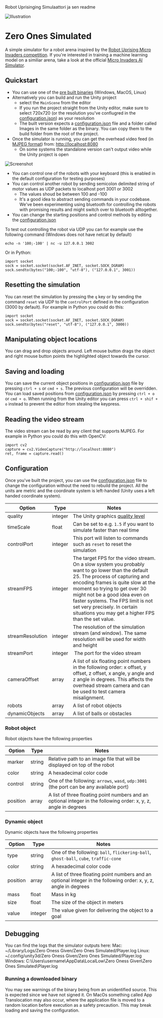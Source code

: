 Robot Uprisinging Simulaattori ja sen readme

![Illustration](https://repository-images.githubusercontent.com/268081145/c5953400-e350-11ea-8386-185060a80f35)

# Zero Ones Simulated
A simple simulator for a robot arena inspired by the [Robot Uprising Micro Invaders competition](https://robotuprising.fi/hackathon/hackathon-microinvaders/). If you're interested in training a machine learning model on a similiar arena, take a look at the official [Micro Invaders AI Simulator](https://github.com/robot-uprising-hq/ai-simulator).

## Quickstart
- You can use one of the [pre built binaries](https://github.com/zero-ones-given/zero-ones-simulated/releases) (Windows, MacOS, Linux)
- Alternatively you can build and run the Unity project
    - select the `MainScene` from the editor
    - If you run the project straight from the Unity editor, make sure to select 720x720 (or the resolution you've confiugred in the [configuration.json](configuration.json)) as your resolution
    - The built version expects a [configuration.json](configuration.json) file and a folder called Images in the same folder as the binary. You can copy them to the build folder from the root of the project.
- Once the simulator is running, you can get the overhead video feed (in [MJPEG format](https://en.wikipedia.org/wiki/Motion_JPEG)) from: [http://localhost:8080](http://localhost:8080)
    - On some systems the standalone version can't output video while the Unity project is open

![Screenshot](screenshot.jpg)

- You can control one of the robots with your keyboard (this is enabled in the default configuration for testing purposes)
- You can control another robot by sending semicolon delimited string of motor values as UDP packets to localhost port 3001 or 3002
    - The values shoud be between 100 and -100
    - It's a good idea to abstract sending commands in your codebase. We've been experimenting using bluetooth for controlling the robots with promising results and might switch over to bluetooth alltogether.
- You can change the starting positions and control methods by editing the [configuration.json](configuration.json)

To test out controlling the robot via UDP you can for example use the following command (Windows does not have netcat by default)
```
echo -n '100;-100' | nc -u 127.0.0.1 3002
```
Or in Python:
```
import socket
sock = socket.socket(socket.AF_INET, socket.SOCK_DGRAM)
sock.sendto(bytes("100;-100", "utf-8"), ("127.0.0.1", 3001))
```

## Resetting the simulation
You can reset the simulation by pressing the `q` key or by sending the command `reset` via UDP to the `controlPort` defined in the configuration (3000 by default). For example in Python you could do this:
```
import socket
sock = socket.socket(socket.AF_INET, socket.SOCK_DGRAM)
sock.sendto(bytes("reset", "utf-8"), ("127.0.0.1", 3000))
```

## Manipulating object locations
You can drag and drop objects around. Left mouse button drags the object and right mouse button points the highlighted object towards the cursor.

## Saving and loading
You can save the current object positions in [configuration.json](configuration.json) file by pressing `ctrl + s` or `cmd + s`. The previous configuration will be overridden.
You can load saved positions from [configuration.json](configuration.json) by pressing `ctrl + o` or `cmd + o`.
When running from the Unity editor you can press `ctrl + shif + o` instead to prevent the editor from stealing the keypress.

## Reading the video stream
The video stream can be read by any client that supports MJPEG. For example in Python you could do this with OpenCV:
```
import cv2
capture = cv2.VideoCapture("http://localhost:8080")
ret, frame = capture.read()
```

## Configuration
Once you've built the project, you can use the [configuration.json](configuration.json) file to change the configuration without the need to rebuild the project. All the units are metric and the coordinate system is left-handed (Unity uses a left handed coordinate system).

| Option           | Type    | Notes |
| ---------------- | ------- | ----- |
| quality          | integer | The Unity graphics [quality level](https://docs.unity3d.com/ScriptReference/QualitySettings.SetQualityLevel.html)
| timeScale        | float   | Can be set to e.g. `1.5` if you want to simulate faster than real time
| controlPort      | integer | This port will listen to commands such as `reset` to reset the simulation
| streamFPS        | integer | The target FPS for the video stream. On a slow system you probably want to go lower than the default 25. The process of capturing and encoding frames is quite slow at the moment so trying to get over 30 might not be a good idea even on faster systems. The FPS limit is not set very precisely. In certain situations you may get a higher FPS than the set value.
| streamResolution | integer | The resolution of the simulation stream (and window). The same resolution will be used for width and height
| streamPort       | integer | The port for the video stream
| cameraOffset     | array   | A list of six floating point numbers in the following order: x offset, y offset, z offset, x angle, y angle and z angle in degrees. This affects the overhead stream camera and can be used to test camera misalignment.
| robots           | array   | A list of robot objects
| dynamicObjects   | array   | A list of balls or obstacles

### Robot object
Robot objects have the following properties

| Option           | Type    | Notes |
| ---------------- | ------- | ----- |
| marker           | string  | Relative path to an image file that will be displayed on top of the robot
| color            | string  | A hexadecimal color code
| control          | string  | One of the following: `arrows`, `wasd`, `udp:3001` (the port can be any available port)
| position         | array   | A list of three floating point numbers and an optional integer in the following order: x, y, z, angle in degrees

### Dynamic object
Dynamic objects have the following properties

| Option           | Type    | Notes |
| ---------------- | ------- | ----- |
| type             | string  | One of the following: `ball`, `flickering-ball`, `ghost-ball`, `cube`, `traffic-cone`
| color            | string  | A hexadecimal color code
| position         | array   | A list of three floating point numbers and an optional integer in the following order: x, y, z, angle in degrees
| mass             | float   | Mass in kg
| size             | float   | The size of the object in meters
| value            | integer | The value given for delivering the object to a goal

## Debugging
You can find the logs that the simulator outputs here:
Mac: ~/Library/Logs/Zero Oness Given/Zero Ones Simulated/Player.log
Linux: ~/.config/unity3d/Zero Oness Given/Zero Ones Simulated/Player.log
Windows: C:\Users\username\AppData\LocalLow\Zero Oness Given\Zero Ones Simulated\Player.log

### Running a downloaded binary
You may see warnings of the binary being from an unidentified source. This is expected since we have not signed it. On MacOs something called App Translocation may also occur, where the application file is moved to a random location before execution as a safety precaution. This may break loading and saving the configuration.
